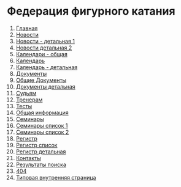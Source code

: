# Федерация фигурного катания
<ol>
                        <li><a target="_blank" href="dist/index.html">Главная</a></li>
                        <li><a target="_blank" href="dist/news.html">Новости</a></li>
                        <li><a target="_blank" href="dist/news-item1.html">Новости - детальная 1</a></li>
                        <li><a target="_blank" href="dist/news-item2.html">Новости детальная 2</a></li>
                        <li><a target="_blank" href="dist/calendar.html">Календари - общая</a></li>
                        <li><a target="_blank" href="dist/calendar-items.html">Календарь</a></li>
                        <li><a target="_blank" href="dist/calendar-detail.html">Календарь - детальная</a></li>
                        <li><a target="_blank" href="dist/docs.html">Документы</a></li>
                        <li><a target="_blank" href="dist/general_docs.html">Общие Документы</a></li>
                        <li><a target="_blank" href="dist/docs_inside.html">Документы детальная</a></li>
                        <li><a target="_blank" href="dist/judges.html">Судьям</a></li>
                        <li><a target="_blank" href="dist/coaches.html">Тренерам</a></li>
                        <li><a target="_blank" href="dist/tests.html">Тесты</a></li>
                        <li><a target="_blank" href="dist/general_info.html">Общая информация</a></li>
                        <li><a target="_blank" href="dist/seminars.html">Семинары</a></li>
                        <li><a target="_blank" href="dist/seminars_list.html">Семинары список 1</a></li>
                        <li><a target="_blank" href="dist/seminars_list2.html">Семинары список 2</a></li>
                        <li><a target="_blank" href="dist/registry.html">Регистр</a></li>
                        <li><a target="_blank" href="dist/registry_list.html">Регистр список</a></li>
                        <li><a target="_blank" href="dist/registry_inside.html">Регистр детальная</a></li>
                        <li><a target="_blank" href="dist/contacts.html">Контакты</a></li>
                        <li><a target="_blank" href="dist/search.html">Результаты поиска</a></li>
                        <li><a target="_blank" href="dist/404.html">404</a></li>
                        <li><a target="_blank" href="dist/text-page.html">Типовая внутренняя страница</a></li>
